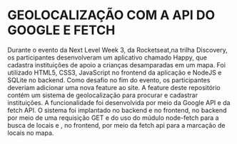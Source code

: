 <h1> GEOLOCALIZAÇÃO COM A API DO GOOGLE E FETCH</h1>

Durante o evento da Next Level Week 3, da Rocketseat,na trilha Discovery, os participantes desenvolveram um aplicativo chamado Happy,
que cadastra instituições de apoio a crianças desamparadas em um mapa. Foi utilizado HTML5, CSS3, JavaScript no frontend da aplicação
e NodeJS e SQLite no backend.
Como desafio no fim do evento, os participantes deveriam adicionar uma nova feature ao site. 
A feature deste repositório contém um sistema de geolocalização para procurar e cadastrar instituições. A funcionalidade foi desenvolvida
por meio da Google API e da fetch API. O sistema foi implantado no backend e no frontend, no backend por meio de uma requisição GET e do 
uso do múdulo node-fetch para a busca de locais e , no frontend, por meio da fetch api para a marcação de locais no mapa.
